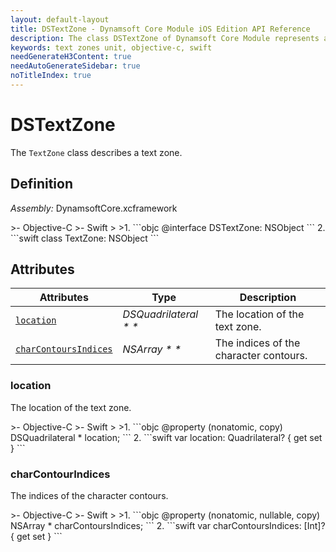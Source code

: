 ```yaml
---
layout: default-layout
title: DSTextZone - Dynamsoft Core Module iOS Edition API Reference
description: The class DSTextZone of Dynamsoft Core Module represents a single text zone.
keywords: text zones unit, objective-c, swift
needGenerateH3Content: true
needAutoGenerateSidebar: true
noTitleIndex: true
---
```


# DSTextZone

The `TextZone` class describes a text zone.

## Definition

*Assembly:* DynamsoftCore.xcframework

<div class="sample-code-prefix"></div>
>- Objective-C
>- Swift
>
>1. 
```objc
@interface DSTextZone: NSObject
```
2. 
```swift
class TextZone: NSObject
```

## Attributes

| Attributes | Type | Description |
| ---------- | ---- | ----------- |
| [`location`](#location) | *DSQuadrilateral * \** | The location of the text zone. |
| [`charContoursIndices`](#charcontourindices) | *NSArray * \** | The indices of the character contours. |

### location

The location of the text zone.

<div class="sample-code-prefix"></div>
>- Objective-C
>- Swift
>
>1. 
```objc
@property (nonatomic, copy) DSQuadrilateral * location;
```
2. 
```swift
var location: Quadrilateral? { get set }
```

### charContourIndices

The indices of the character contours.

<div class="sample-code-prefix"></div>
>- Objective-C
>- Swift
>
>1. 
```objc
@property (nonatomic, nullable, copy) NSArray * charContoursIndices;
```
2. 
```swift
var charContoursIndices: [Int]? { get set }
```
